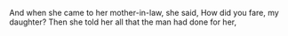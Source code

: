 And when she came to her mother-in-law, she said, How did you fare, my daughter? Then she told her all that the man had done for her,
